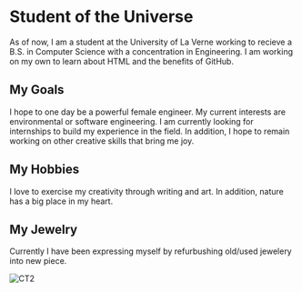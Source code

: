 # Student of the Universe 
As of now, I am a student at the University of La Verne working to recieve a B.S. in Computer Science with a concentration in Engineering. I am working on my own to learn about HTML and the benefits of GitHub. 

## My Goals
I hope to one day be a powerful female engineer. My current interests are environmental or software engineering. I am currently looking for internships to build my experience in the field. In addition, I hope to remain working on other creative skills that bring me joy. 

## My Hobbies
I love to exercise my creativity through writing and art. In addition, nature has a big place in my heart. 

## My Jewelry 
Currently I have been expressing myself by refurbushing old/used jewelery into new piece. 

![CT2](https://user-images.githubusercontent.com/63017373/80441664-36a36e00-88c0-11ea-99ec-5a0d58100ad2.jpg)


